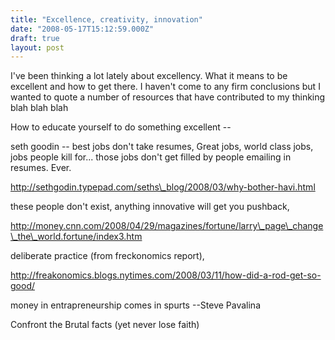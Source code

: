```yaml
---
title: "Excellence, creativity, innovation"
date: "2008-05-17T15:12:59.000Z"
draft: true
layout: post
---
```


I've been thinking a lot lately about excellency. What it means to be excellent and how to get there. I haven't come to any firm conclusions but I wanted to quote a number of resources that have contributed to my thinking blah blah blah  
  
How to educate yourself to do something excellent --  
  
seth goodin -- best jobs don't take resumes, Great jobs, world class jobs, jobs people kill for... those jobs don't get filled by people emailing in resumes. Ever.  
  
http://sethgodin.typepad.com/seths\_blog/2008/03/why-bother-havi.html  
  
these people don't exist, anything innovative will get you pushback,  
  
http://money.cnn.com/2008/04/29/magazines/fortune/larry\_page\_change\_the\_world.fortune/index3.htm  
  
deliberate practice (from freckonomics report),  
  
http://freakonomics.blogs.nytimes.com/2008/03/11/how-did-a-rod-get-so-good/  
  
money in entrapreneurship comes in spurts --Steve Pavalina  
  
Confront the Brutal facts (yet never lose faith)